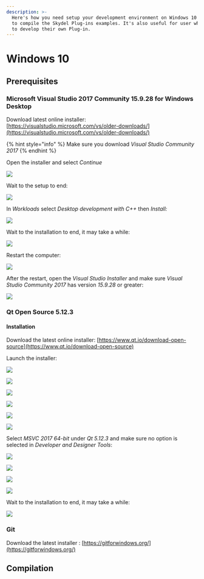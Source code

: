 ```yaml
---
description: >-
  Here's how you need setup your development environment on Windows 10 in order
  to compile the Skydel Plug-ins examples. It's also useful for user who wants
  to develop their own Plug-in.
---
```


# Windows 10

## Prerequisites

### Microsoft Visual Studio 2017 Community 15.9.28 for Windows Desktop

Download latest online installer: [https://visualstudio.microsoft.com/vs/older-downloads/](https://visualstudio.microsoft.com/vs/older-downloads/)

{% hint style="info" %}
Make sure you download _Visual Studio Community 2017_
{% endhint %}

Open the installer and select _Continue_

![](../.gitbook/assets/win_install_vs_1.png)

Wait to the setup to end:

![](../.gitbook/assets/win_install_vs_2.png)

In _Workloads_ select _Desktop development with C++_  then _Install:_

![](../.gitbook/assets/win_install_vs_3.png)

Wait to the installation to end, it may take a while:

![](../.gitbook/assets/win_install_vs_4.png)

Restart the computer:

![](../.gitbook/assets/win_install_vs_5.png)

After the restart, open the _Visual Studio Installer_ and make sure _Visual Studio Community 2017_ has version _15.9.28_ or greater:

![](../.gitbook/assets/win_install_vs_6.png)

### Qt Open Source 5.12.3

#### Installation

Download the latest online installer: [https://www.qt.io/download-open-source](https://www.qt.io/download-open-source)

Launch the installer:

![](../.gitbook/assets/win_install_qt_1.png)

![](../.gitbook/assets/win_install_qt_2.png)

![](../.gitbook/assets/win_install_qt_3.png)

![](../.gitbook/assets/win_install_qt_4.png)

![](../.gitbook/assets/win_install_qt_5.png)

![](../.gitbook/assets/win_install_qt_6.png)

Select _MSVC 2017 64-bit_ under _Qt 5.12.3_ and make sure no option is selected in _Developer and Designer Tools_:

![](../.gitbook/assets/win_install_qt_7.png)

![](../.gitbook/assets/win_install_qt_8.png)

![](../.gitbook/assets/win_install_qt_9.png)

![](../.gitbook/assets/win_install_qt_10.png)

Wait to the installation to end, it may take a while:

![](../.gitbook/assets/win_install_qt_11.png)

### Git

Download the latest installer : [https://gitforwindows.org/](https://gitforwindows.org/)

## Compilation


